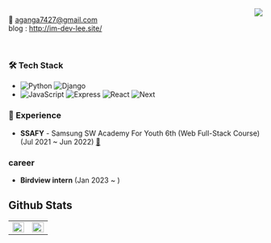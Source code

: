 <div align="right">
  <a href="https://hits.seeyoufarm.com">
    <img src="https://hits.seeyoufarm.com/api/count/incr/badge.svg?url=https%3A%2F%2Fgithub.com%2Faganga7427&count_bg=%23769CDD&title_bg=%238E8E8E&icon=github.svg&icon_color=%23E7E7E7&title=hits&edge_flat=false" align="right" />
  </a>
</div> 

:email: aganga7427@gmail.com
<br>
blog : http://im-dev-lee.site/

<br />

### 🛠 Tech Stack

- ![Python](https://skills.thijs.gg/icons?i=python) ![Django](https://skills.thijs.gg/icons?i=django)
- ![JavaScript](https://skills.thijs.gg/icons?i=javascript) ![Express](https://skills.thijs.gg/icons?i=express) ![React](https://skills.thijs.gg/icons?i=react) ![Next](https://skills.thijs.gg/icons?i=next)

### 💫 Experience

- **SSAFY** - Samsung SW Academy For Youth 6th (Web Full-Stack Course) (Jul 2021 ~ Jun 2022) [:link:](https://www.ssafy.com/ksp/jsp/swp/swpMain.jsp)

### career

- **Birdview intern** (Jan 2023 ~ )

## Github Stats

<table>
  <tr>
    <td valign="top" width="50%">
      <img src="https://github-readme-stats.vercel.app/api?username=David-Lee-dev&show_icons=true&count_private=true&theme=react" align="left" style="width: 100%" />
    </td>
    <td valign="top" width="50%">
      <img src="https://github-readme-stats.vercel.app/api/top-langs/?username=David-Lee-dev&hide_border=true&layout=compact&theme=react" align="left" style="width: 100%" />
    </td>
  </tr>
</table>
